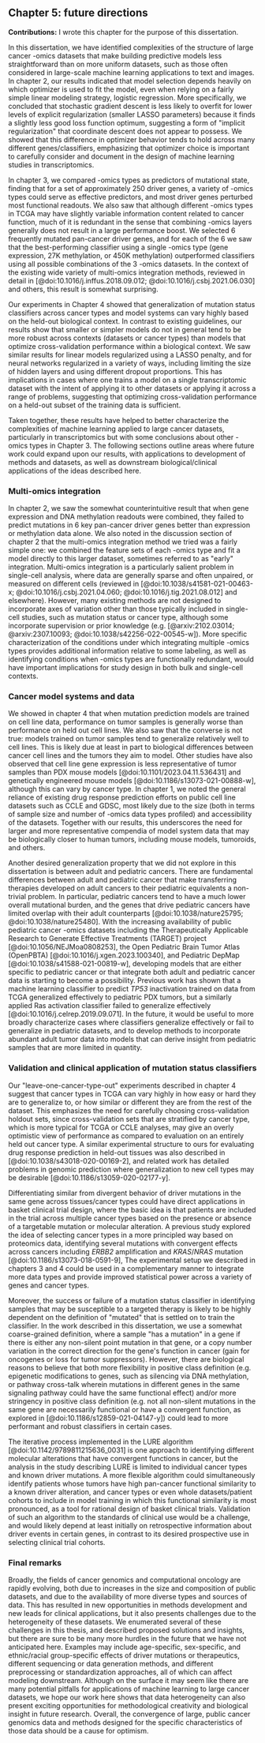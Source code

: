 ## Chapter 5: future directions

**Contributions:**
I wrote this chapter for the purpose of this dissertation.

In this dissertation, we have identified complexities of the structure of large cancer -omics datasets that make building predictive models less straightforward than on more uniform datasets, such as those often considered in large-scale machine learning applications to text and images.
In chapter 2, our results indicated that model selection depends heavily on which optimizer is used to fit the model, even when relying on a fairly simple linear modeling strategy, logistic regression.
More specifically, we concluded that stochastic gradient descent is less likely to overfit for lower levels of explicit regularization (smaller LASSO parameters) because it finds a slightly less good loss function optimum, suggesting a form of "implicit regularization" that coordinate descent does not appear to possess.
We showed that this difference in optimizer behavior tends to hold across many different genes/classifiers, emphasizing that optimizer choice is important to carefully consider and document in the design of machine learning studies in transcriptomics.

In chapter 3, we compared -omics types as predictors of mutational state, finding that for a set of approximately 250 driver genes, a variety of -omics types could serve as effective predictors, and most driver genes perturbed most functional readouts.
We also saw that although different -omics types in TCGA may have slightly variable information content related to cancer function, much of it is redundant in the sense that combining -omics layers generally does not result in a large performance boost.
We selected 6 frequently mutated pan-cancer driver genes, and for each of the 6 we saw that the best-performing classifier using a single -omics type (gene expression, 27K methylation, or 450K methylation) outperformed classifiers using all possible combinations of the 3 -omics datasets.
In the context of the existing wide variety of multi-omics integration methods, reviewed in detail in [@doi:10.1016/j.inffus.2018.09.012; @doi:10.1016/j.csbj.2021.06.030] and others, this result is somewhat surprising.

Our experiments in Chapter 4 showed that generalization of mutation status classifiers across cancer types and model systems can vary highly based on the held-out biological context.
In contrast to existing guidelines, our results show that smaller or simpler models do not in general tend to be more robust across contexts (datasets or cancer types) than models that optimize cross-validation performance within a biological context.
We saw similar results for linear models regularized using a LASSO penalty, and for neural networks regularized in a variety of ways, including limiting the size of hidden layers and using different dropout proportions.
This has implications in cases where one trains a model on a single transcriptomic dataset with the intent of applying it to other datasets or applying it across a range of problems, suggesting that optimizing cross-validation performance on a held-out subset of the training data is sufficient.

Taken together, these results have helped to better characterize the complexities of machine learning applied to large cancer datasets, particularly in transcriptomics but with some conclusions about other -omics types in Chapter 3.
The following sections outline areas where future work could expand upon our results, with applications to development of methods and datasets, as well as downstream biological/clinical applications of the ideas described here.

### Multi-omics integration

In chapter 2, we saw the somewhat counterintuitive result that when gene expression and DNA methylation readouts were combined, they failed to predict mutations in 6 key pan-cancer driver genes better than expression or methylation data alone.
We also noted in the discussion section of chapter 2 that the multi-omics integration method we tried was a fairly simple one: we combined the feature sets of each -omics type and fit a model directly to this larger dataset, sometimes referred to as "early" integration.
Multi-omics integration is a particularly salient problem in single-cell analysis, where data are generally sparse and often unpaired, or measured on different cells (reviewed in [@doi:10.1038/s41581-021-00463-x; @doi:10.1016/j.csbj.2021.04.060; @doi:10.1016/j.tig.2021.08.012] and elsewhere).
However, many existing methods are not designed to incorporate axes of variation other than those typically included in single-cell studies, such as mutation status or cancer type, although some incorporate supervision or prior knowledge (e.g. [@arxiv:2102.03014; @arxiv:2307.10093; @doi:10.1038/s42256-022-00545-w]).
More specific characterization of the conditions under which integrating multiple -omics types provides additional information relative to some labeling, as well as identifying conditions when -omics types are functionally redundant, would have important implications for study design in both bulk and single-cell contexts.

### Cancer model systems and data

We showed in chapter 4 that when mutation prediction models are trained on cell line data, performance on tumor samples is generally worse than performance on held out cell lines.
We also saw that the converse is not true: models trained on tumor samples tend to generalize relatively well to cell lines.
This is likely due at least in part to biological differences between cancer cell lines and the tumors they aim to model.
Other studies have also observed that cell line gene expression is less representative of tumor samples than PDX mouse models [@doi:10.1101/2023.04.11.536431] and genetically engineered mouse models [@doi:10.1186/s13073-021-00888-w], although this can vary by cancer type.
In chapter 1, we noted the general reliance of existing drug response prediction efforts on public cell line datasets such as CCLE and GDSC, most likely due to the size (both in terms of sample size and number of -omics data types profiled) and accessibility of the datasets.
Together with our results, this underscores the need for larger and more representative compendia of model system data that may be biologically closer to human tumors, including mouse models, tumoroids, and others.

Another desired generalization property that we did not explore in this dissertation is between adult and pediatric cancers.
There are fundamental differences between adult and pediatric cancer that make transferring therapies developed on adult cancers to their pediatric equivalents a non-trivial problem.
In particular, pediatric cancers tend to have a much lower overall mutational burden, and the genes that drive pediatric cancers have limited overlap with their adult counterparts [@doi:10.1038/nature25795; @doi:10.1038/nature25480].
With the increasing availability of public pediatric cancer -omics datasets including the Therapeutically Applicable Research to Generate Effective Treatments (TARGET) project [@doi:10.1056/NEJMoa0808253], the Open Pediatric Brain Tumor Atlas (OpenPBTA) [@doi:10.1016/j.xgen.2023.100340], and Pediatric DepMap [@doi:10.1038/s41588-021-00819-w], developing models that are either specific to pediatric cancer or that integrate both adult and pediatric cancer data is starting to become a possibility.
Previous work has shown that a machine learning classifier to predict _TP53_ inactivation trained on data from TCGA generalized effectively to pediatric PDX tumors, but a similarly applied Ras activation classifier failed to generalize effectively [@doi:10.1016/j.celrep.2019.09.071].
In the future, it would be useful to more broadly characterize cases where classifiers generalize effectively or fail to generalize in pediatric datasets, and to develop methods to incorporate abundant adult tumor data into models that can derive insight from pediatric samples that are more limited in quantity.

### Validation and clinical application of mutation status classifiers

Our "leave-one-cancer-type-out" experiments described in chapter 4 suggest that cancer types in TCGA can vary highly in how easy or hard they are to generalize to, or how similar or different they are from the rest of the dataset.
This emphasizes the need for carefully choosing cross-validation holdout sets, since cross-validation sets that are stratified by cancer type, which is more typical for TCGA or CCLE analyses, may give an overly optimistic view of performance as compared to evaluation on an entirely held out cancer type.
A similar experimental structure to ours for evaluating drug response prediction in held-out tissues was also described in [@doi:10.1038/s43018-020-00169-2], and related work has detailed problems in genomic prediction where generalization to new cell types may be desirable [@doi:10.1186/s13059-020-02177-y].

Differentiating similar from divergent behavior of driver mutations in the same gene across tissues/cancer types could have direct applications in basket clinical trial design, where the basic idea is that patients are included in the trial across multiple cancer types based on the presence or absence of a targetable mutation or molecular alteration.
A previous study explored the idea of selecting cancer types in a more principled way based on proteomics data, identifying several mutations with convergent effects across cancers including _ERBB2_ amplification and _KRAS_/_NRAS_ mutation [@doi:10.1186/s13073-018-0591-9],
The experimental setup we described in chapters 3 and 4 could be used in a complementary manner to integrate more data types and provide improved statistical power across a variety of genes and cancer types.

Moreover, the success or failure of a mutation status classifier in identifying samples that may be susceptible to a targeted therapy is likely to be highly dependent on the definition of "mutated" that is settled on to train the classifier.
In the work described in this dissertation, we use a somewhat coarse-grained definition, where a sample "has a mutation" in a gene if there is either any non-silent point mutation in that gene, or a copy number variation in the correct direction for the gene's function in cancer (gain for oncogenes or loss for tumor suppressors).
However, there are biological reasons to believe that both more flexibility in positive class definition (e.g. epigenetic modifications to genes, such as silencing via DNA methylation, or pathway cross-talk wherein mutations in different genes in the same signaling pathway could have the same functional effect) and/or more stringency in positive class definition (e.g. not all non-silent mutations in the same gene are necessarily functional or have a convergent function, as explored in [@doi:10.1186/s12859-021-04147-y]) could lead to more performant and robust classifiers in certain cases.

The iterative process implemented in the LURE algorithm [@doi:10.1142/9789811215636_0031] is one approach to identifying different molecular alterations that have convergent functions in cancer, but the analysis in the study describing LURE is limited to individual cancer types and known driver mutations.
A more flexible algorithm could simultaneously identify patients whose tumors have high pan-cancer functional similarity to a known driver alteration, and cancer types or even whole datasets/patient cohorts to include in model training in which this functional similarity is most pronounced, as a tool for rational design of basket clinical trials.
Validation of such an algorithm to the standards of clinical use would be a challenge, and would likely depend at least initially on retrospective information about driver events in certain genes, in contrast to its desired prospective use in selecting clinical trial cohorts.

### Final remarks

Broadly, the fields of cancer genomics and computational oncology are rapidly evolving, both due to increases in the size and composition of public datasets, and due to the availability of more diverse types and sources of data.
This has resulted in new opportunities in methods development and new leads for clinical applications, but it also presents challenges due to the heterogeneity of these datasets.
We enumerated several of these challenges in this thesis, and described proposed solutions and insights, but there are sure to be many more hurdles in the future that we have not anticipated here.
Examples may include age-specific, sex-specific, and ethnic/racial group-specific effects of driver mutations or therapeutics, different sequencing or data generation methods, and different preprocessing or standardization approaches, all of which can affect modeling downstream.
Although on the surface it may seem like there are many potential pitfalls for applications of machine learning to large cancer datasets, we hope our work here shows that data heterogeneity can also present exciting opportunities for methodological creativity and biological insight in future research.
Overall, the convergence of large, public cancer genomics data and methods designed for the specific characteristics of those data should be a cause for optimism.

